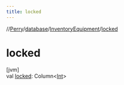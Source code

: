 ```yaml
---
title: locked
---
```

//[Perry](../../../index.html)/[database](../index.html)/[InventoryEquipment](index.html)/[locked](locked.html)



# locked



[jvm]\
val [locked](locked.html): Column&lt;[Int](https://kotlinlang.org/api/latest/jvm/stdlib/kotlin/-int/index.html)&gt;




